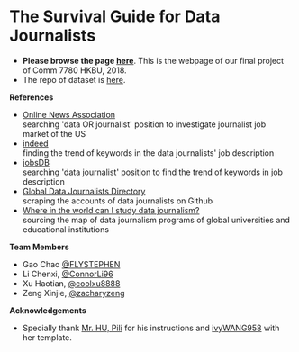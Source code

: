 # The Survival Guide for Data Journalists
- **Please browse the page [here](https://flystephen.github.io/DJ-insight/)**. This is the webpage of our final project of Comm 7780 HKBU, 2018. 
- The repo of dataset is [here](https://github.com/ConnorLi96/survival-guide-of-data-journalist).

**References**

- [Online News Association](https://careers.journalists.org/jobs/?keywords=data+OR+journalist&page=1)  
searching 'data OR journalist' position to investigate journalist job market of the US  
- [indeed](https://www.indeed.com/jobs?q=Data+Journalist+Internship&start=10)  
finding the trend of keywords in the data journalists' job description  
- [jobsDB](https://hk.jobsdb.com/hk/search-jobs/data-journalist/1)  
searching 'data journalist' position to find the trend of keywords in job description  
- [Global Data Journalists Directory](http://jplusplus.github.io/global-directory/)  
scraping the accounts of data journalists on Github  
- [Where in the world can I study data journalism?](https://medium.com/ucd-ischool/where-in-the-world-can-i-study-data-journalism-44c006e55ea5)  
sourcing the map of data journalism programs of global universities and educational institutions  


**Team Members**

*   Gao Chao [@FLYSTEPHEN](https://github.com/FLYSTEPHEN)
*   Li Chenxi, [@ConnorLi96](https://github.com/ConnorLi96)
*   Xu Haotian, [@coolxu8888](https://github.com/coolxu8888)
*   Zeng Xinjie, [@zacharyzeng](https://github.com/zacharyzeng)

**Acknowledgements**

*   Specially thank [Mr. HU, Pili](https://github.com/hupili) for his instructions and [ivyWANG958](https://github.com/ivyWANG958) with her template.
